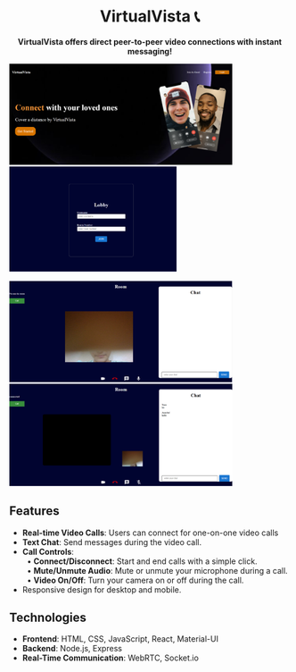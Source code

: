 <h1 align="center">VirtualVista 📞</h1>

<p align="center">
  <strong>VirtualVista offers direct peer-to-peer video connections with instant messaging!</strong>
</p>
 
  <p align="center">
  <p>
    <img src="./assets/LandingPage.png" width="400px">
    <img src="./assets/Lobby.png" width="300px">
  </p>
  <p>
    <img src="./assets/Room.png" width="400px">
    <img src="./assets/CallAccept.png" width="400px">
  </p>
</p>

## Features
- **Real-time Video Calls**: Users can connect for one-on-one video calls
- **Text Chat**: Send messages during the video call.
- **Call Controls**:<br/>
   &nbsp;&nbsp;&#8226; **Connect/Disconnect**: Start and end calls with a simple click.<br/>
   &nbsp;&nbsp;&#8226; **Mute/Unmute Audio**: Mute or unmute your microphone during a call.<br/>
   &nbsp;&nbsp;&#8226; **Video On/Off**: Turn your camera on or off during the call.
- Responsive design for desktop and mobile.


## Technologies
- **Frontend**: HTML, CSS, JavaScript, React, Material-UI
- **Backend**: Node.js, Express
- **Real-Time Communication**: WebRTC, Socket.io

  





















